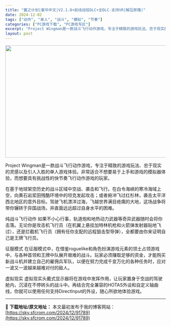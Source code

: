 ```yaml
---
title: "翼之计划|豪华中文|V2.1.0+前线战役DLC+全DLC-支持VR|解压即撸|"
date: 2024-12-02
tags: ["动作", "单人", "战斗", "模拟", "节奏"]
categories: ["PC游戏下载", "PC游戏专区"]
excerpt: "Project Wingman是一款战斗飞行动作游戏，专注于精致的游戏玩法、忠于现实的灵感以及引人入胜的单人游戏体验。非常适合不想要易于上手和游戏的模拟器体验，而想要具有挑战性的快节奏飞行动作游戏的玩家。 在基于地球架空历史的战斗区域中空战、袭击和飞行。在白令海峡的寒冷海域上空，向黄石岩浆田残酷环境&hellip;"
layout: post
---
```


<img class="aligncenter size-full wp-image-91765" src="https://sky.sfcrom.com/wp-content/uploads/2024/12/2024120203282069.webp" alt="" width="616" height="353" />

Project Wingman是一款战斗飞行动作游戏，专注于精致的游戏玩法、忠于现实的灵感以及引人入胜的单人游戏体验。非常适合不想要易于上手和游戏的模拟器体验，而想要具有挑战性的快节奏飞行动作游戏的玩家。

在基于地球架空历史的战斗区域中空战、袭击和飞行。在白令海峡的寒冷海域上空，向黄石岩浆田残酷环境中的坦克发起攻击；或者俯冲飞过红杉林，袭击太平洋西北地区的意外目标。驾驶飞机漂洋过海，飞越世界满目疮痍的大地，这场战争将带你辗转于异国战场，并直面远远超过自身水平的困难。

纯战斗飞行动作
如果不小心行事，轨道炮和地热动力武器等奇异武器随时会将你击落。无论你是攻击机飞行员（在机翼上悬挂加特林机枪和火箭弹发射器贴地飞过），还是拦截机飞行员（拥有任你支配的远程狙击型导弹），全都要由你来证明自己是王牌飞行员。

征服模式
在征服模式中，在借鉴roguelike和角色扮演游戏元素的领土占领游戏中，与各种首领和王牌中队展开艰难的战斗。玩家必须赚取足够的资金，才能购买新战斗机并建立自己的雇佣兵军队，以便在努力完成千变万化的各种任务时，应对一波又一波越来越难对付的敌人。

虚拟现实
虚拟现实头戴式显示器将在游戏中发挥作用，让玩家置身于空战的驾驶舱内，沉浸在不停转头的战斗中。再结合完全兼容的HOTAS外设和自定义轴曲线，你就可以使用任何支持DirectInput的外设，随心所欲地体验游戏。

---
📖 **下载地址/原文地址：** 本文最初发布于我的博客网站：[https://sky.sfcrom.com/2024/12/91789](https://sky.sfcrom.com/2024/12/91789)
